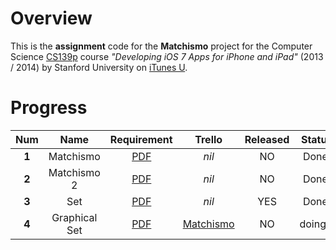 # Overview
This is the **assignment** code for the **Matchismo** project for the Computer Science [CS139p](http://www.stanford.edu/class/cs193p) course *"Developing iOS 7 Apps for iPhone and iPad"* (2013 / 2014) by Stanford University on [iTunes U](https://itunes.apple.com/us/course/developing-ios-7-apps-for/id733644550).

# Progress
Num | Name | Requirement | Trello | Released | Status
:---: | :---: | :---: | :---: | :---: | :---:
**1** | Matchismo | [PDF](https://github.com/jessehao/Matchismo/blob/master/Docs/Developing%20iOS%207%20Apps_%20Assignment%201.pdf) | *nil* | NO | Done!
**2** | Matchismo 2 | [PDF](https://github.com/jessehao/Matchismo/blob/master/Docs/Developing%20iOS%207%20Apps_%20Assignment%202.pdf) | *nil* | NO | Done!
**3** | Set | [PDF](https://github.com/jessehao/Matchismo/blob/master/Docs/Developing%20iOS%207%20Apps_%20Assignment%203.pdf) | *nil* | YES | Done!
**4** | Graphical Set | [PDF](https://github.com/jessehao/Matchismo/blob/master/Docs/Developing%20iOS%207%20Apps_%20Assignment%204.pdf) | [Matchismo](https://trello.com/b/aFZoFPw8) | NO | doing...
